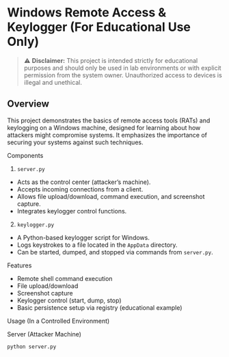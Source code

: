 # Windows Remote Access & Keylogger (For Educational Use Only)

> ⚠️ **Disclaimer:** This project is intended strictly for educational purposes and should only be used in lab environments or with explicit permission from the system owner. Unauthorized access to devices is illegal and unethical.

## Overview

This project demonstrates the basics of remote access tools (RATs) and keylogging on a Windows machine, designed for learning about how attackers might compromise systems. It emphasizes the importance of securing your systems against such techniques.

Components

1. `server.py`
- Acts as the control center (attacker’s machine).
- Accepts incoming connections from a client.
- Allows file upload/download, command execution, and screenshot capture.
- Integrates keylogger control functions.

2. `keylogger.py`
- A Python-based keylogger script for Windows.
- Logs keystrokes to a file located in the `AppData` directory.
- Can be started, dumped, and stopped via commands from `server.py`.

 Features

- Remote shell command execution
- File upload/download
- Screenshot capture
- Keylogger control (start, dump, stop)
- Basic persistence setup via registry (educational example)

Usage (In a Controlled Environment)

 Server (Attacker Machine)
```bash
python server.py
